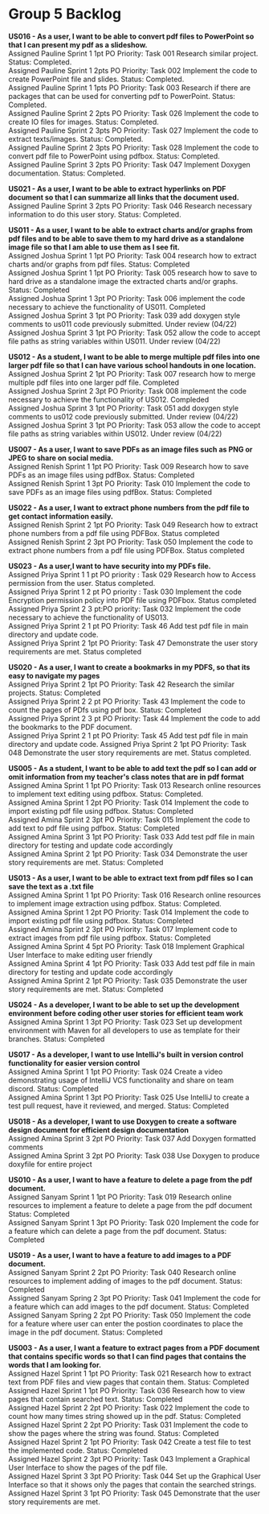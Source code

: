 # Group 5 Backlog

**US016 - As a user, I want to be able to convert pdf files to PowerPoint so that I can present my pdf as a slideshow.**  
Assigned Pauline Sprint 1 1pt PO Priority: Task 001 Research similar project. Status: Completed.   
Assigned Pauline Sprint 1 2pts PO Priority: Task 002 Implement the code to create PowerPoint file and slides. Status: Completed.   
Assigned Pauline Sprint 1 1pts PO Priority: Task 003 Research if there are packages that can be used for converting pdf to PowerPoint. Status: Completed.   
Assigned Pauline Sprint 2 2pts PO Priority: Task 026 Implement the code to create IO files for images. Status: Completed.   
Assigned Pauline Sprint 2 3pts PO Priority: Task 027 Implement the code to extract texts/images. Status: Completed.   
Assigned Pauline Sprint 2 3pts PO Priority: Task 028 Implement the code to convert pdf file to PowerPoint using pdfbox. Status: Completed.   
Assigned Pauline Sprint 3 2pts PO Priority: Task 047 Implement Doxygen documentation. Status: Completed.   

**US021 - As a user, I want to be able to extract hyperlinks on PDF document so that I can summarize all links that the document used.**  
Assigned Pauline Sprint 3 2pts PO Priority: Task 046 Research necessary information to do this user story. Status: Completed.

**US011 - As a user, I want to be able to extract charts and/or graphs from pdf files and to be able to save them to my hard drive as a standalone image file so that I am able to use them as I see fit.**  
Assigned Joshua Sprint 1 1pt PO Priority: Task 004 research how to extract charts and/or graphs from pdf files. Status: Completed  
Assigned Joshua Sprint 1 1pt PO Priority: Task 005 research how to save to hard drive as a standalone image the extracted charts and/or graphs. Status: Completed  
Assigned Joshua Sprint 1 3pt PO Priority: Task 006 implement the code necessary to achieve the functionality of US011. Completed  
Assigned Joshua Sprint 3 1pt PO Priority: Task 039 add doxygen style comments to us011 code previously submitted. Under review (04/22)  
Assigned Joshua Sprint 3 1pt PO Priority: Task 052 allow the code to accept file paths as string variables within US011. Under review (04/22)    

**US012 - As a student, I want to be able to merge multiple pdf files into one larger pdf file so that I can have various school handouts in one location.**  
Assigned Joshua Sprint 2 1pt PO Priority: Task 007 research how to merge multiple pdf files into one larger pdf file. Completed  
Assigned Joshua Sprint 2 3pt PO Priority: Task 008 implement the code necessary to achieve the functionality of US012. Compleded  
Assigned Joshua Sprint 3 1pt PO Priority: Task 051 add doxygen style comments to us012 code previously submitted. Under review (04/22)  
Assigned Joshua Sprint 3 1pt PO Priority: Task 053 allow the code to accept file paths as string variables within US012. Under review (04/22)  

**US007 - As a user, I want to save PDFs as an image files such as PNG or JPEG to share on social media.**  
Assigned Renish Sprint 1 1pt PO Priority: Task 009 Research how to save PDFs as an image files using pdfBox. Status: Completed  
Assigned Renish Sprint 1 3pt PO Priority: Task 010 Implement the code to save PDFs as an image files using pdfBox. Status: Completed  

**US022 - As a user, I want to extract phone numbers from the pdf file to get contact information easily.**  
Assigned Renish Sprint 2 1pt PO Priority: Task 049 Research how to extract phone numbers from a pdf file using PDFBox. Status completed   
Assigned Renish Sprint 2 3pt PO Priority: Task 050 Implement the code to extract phone numbers from a pdf file using PDFBox. Status completed  

**US023 - As a user,I want to have security into my PDFs file.**  
Assigned Priya Sprint 1 1 pt PO priority : Task 029 Research how to Access permission from the user. Status completed.  
Assigned Priya Sprint 1 2 pt PO priority : Task 030 Implement the code Encryption permission policy into PDF file using PDFbox. Status completed  
Assigned Priya Sprint 2 3 pt:PO priority: Task 032 Implement the code necessary to achieve the functionality of US013.  
Assigned Priya Sprint 2 1 pt PO Priority: Task 46 Add test pdf file in main directory and update code.  
Assigned Priya Sprint 2 1pt PO Priority: Task 47 Demonstrate the user story requirements are met. Status completed  

**US020 - As a user, I want to create a bookmarks in my PDFS, so that its easy to navigate my pages**  
Assigned Priya Sprint 2 1pt PO Priority: Task 42 Research the similar projects. Status: Completed  
Assigned Priya Sprint 2 2 pt PO Priority: Task 43 Implement the code to count the pages of PDfs using pdf box. Status: Completed  
Assigned Priya Sprint 2 3 pt PO Priority: Task 44 Implement the code to add the bookmarks to the PDF document.  
Assigned Priya Sprint 2 1 pt PO Priority: Task 45 Add test pdf file in main directory and update code.
Assigned Priya Sprint 2 1pt PO Priority: Task 048 Demonstrate the user story requirements are met. Status completed.  

**US005 - As a student, I want to be able to add text the pdf so I can add or omit information from my teacher's class notes that are in pdf format**  
Assigned Amina Sprint 1 1pt PO Priority: Task 013 Research online resources to implement text editing using pdfbox. Status: Completed.  
Assigned Amina Sprint 1 2pt PO Priority: Task 014 Implement the code to import existing pdf file using pdfbox. Status: Completed  
Assigned Amina Sprint 2 3pt PO Priority: Task 015 Implement the code to add text to pdf file using pdfbox. Status: Completed  
Assigned Amina Sprint 3 1pt PO Priority: Task 033 Add test pdf file in main directory for testing and update code accordingly  
Assigned Amina Sprint 2 1pt PO Priority: Task 034 Demonstrate the user story requirements are met. Status: Completed  

**US013 - As a user, I want to be able to extract text from pdf files so I can save the text as a .txt file**  
Assigned Amina Sprint 1 1pt PO Priority: Task 016 Research online resources to implement image extraction using pdfbox. Status: Completed.  
Assigned Amina Sprint 1 2pt PO Priority: Task 014 Implement the code to import existing pdf file using pdfbox. Status: Completed  
Assigned Amina Sprint 2 3pt PO Priority: Task 017 Implement code to extract images from pdf file using pdfbox. Status: Completed  
Assigned Amina Sprint 4 5pt PO Priority: Task 018 Implement Graphical User Interface to make editing user friendly  
Assigned Amina Sprint 4 1pt PO Priority: Task 033 Add test pdf file in main directory for testing and update code accordingly  
Assigned Amina Sprint 2 1pt PO Priority: Task 035 Demonstrate the user story requirements are met. Status: Completed  

**US024 - As a developer, I want to be able to set up the development environment before coding other user stories for efficient team work**  
Assigned Amina Sprint 1 3pt PO Priority: Task 023 Set up development environment with Maven for all developers to use as template for their branches. Status: Completed  

**US017 - As a developer, I want to use IntelliJ's built in version control functionality for easier version control**  
Assigned Amina Sprint 1 1pt PO Priority: Task 024 Create a video demonstrating usage of IntelliJ VCS functionality and share on team discord. Status: Completed  
Assigned Amina Sprint 1 3pt PO Priority: Task 025 Use IntelliJ to create a test pull request, have it reviewed, and merged. Status: Completed  

**US018 - As a developer, I want to use Doxygen to create a software design document for efficient design documentation**  
Assigned Amina Sprint 3 2pt PO Priority: Task 037 Add Doxygen formatted comments  
Assigned Amina Sprint 3 2pt PO Priority: Task 038 Use Doxygen to produce doxyfile for entire project  

**US010 - As a user, I want to have a feature to delete a page from the pdf document.**    
Assigned Sanyam Sprint 1 1pt PO Priority: Task 019 Research online resources to implement a feature to delete a page from the pdf document Status: Completed  
Assigned Sanyam Sprint 1 3pt PO Priority: Task 020 Implement the code for a feature which can delete a page from the pdf document. Status: Completed  

**US019 - As a user, I want to have a feature to add images to a PDF document.**  
Assigned Sanyam Sprint 2 2pt PO Priority: Task 040 Research online resources to implement adding of images to the pdf document. Status: Completed  
Assigned Sanyam Spring 2 3pt PO Priority: Task 041 Implement the code for a feature which can add images to the pdf document. Status: Completed  
Assigned Sanyam Spring 2 2pt PO Priority: Task 050 Implement the code for a feature where user can enter the postion coordinates to place the image in the pdf document. Status: Completed  

**US003 - As a user, I want a feature to extract pages from a PDF document that contains specific words so that I can find pages that contains the words that I am looking for.**  
Assigned Hazel Sprint 1 1pt PO Priority: Task 021 Research how to extract text from PDF files and view pages that contain them. Status: Completed  
Assigned Hazel Sprint 1 1pt PO Priority: Task 036 Research how to view pages that contain searched text. Status: Completed   
Assigned Hazel Sprint 2 2pt PO Priority: Task 022 Implement the code to count how many times string showed up in the pdf. Status: Completed   
Assigned Hazel Sprint 2 2pt PO Priority: Task 031 Implement the code to show the pages where the string was found. Status: Completed   
Assigned Hazel Sprint 2 1pt PO Priority: Task 042 Create a test file to test the implemented code. Status: Completed   
Assigned Hazel Sprint 2 3pt PO Priority: Task 043 Implement a Graphical User Interface to show the pages of the pdf file.  
Assigned Hazel Sprint 3 3pt PO Priority: Task 044 Set up the Graphical User Interface so that it shows only the pages that contain the searched strings.  
Assigned Hazel Sprint 3 1pt PO Priority: Task 045 Demonstrate that the user story requirements are met.  
